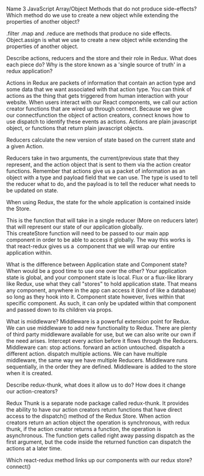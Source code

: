 Name 3 JavaScript Array/Object Methods that do not produce side-effects? Which method do we use to create a new object while extending the properties of another object?

.filter .map and .reduce are methods that produce no side effects.
Object.assign is what we use to create a new object while extending the properties of another object.

Describe actions, reducers and the store and their role in Redux. What does each piece do? Why is the store known as a 'single source of truth' in a redux application?

Actions in Redux are packets of information that contain an action type and some data that we want associated with that action type. You can think of actions as the thing that gets triggered from human interaction with your website. When users interact with our React components, we call our action creator functions that are wired up through connect. Because we give our connectfunction the object of action creators, connect knows how to use dispatch to identify these events as actions.
Actions are plain javascript object, or functions that return plain javascript objects. 



Reducers calculate the new version of state based on the current state and a given Action. 

Reducers take in two arguments, the current/previous state that they represent, and the action object that is sent to them via the action creator functions. Remember that actions give us a packet of information as an object with a type and payload field that we can use. The type is used to tell the reducer what to do, and the payload is to tell the reducer what needs to be updated on state.

When using Redux, the state for the whole application is contained inside the Store.

This is the function that will take in a single reducer (More on reducers later) that will represent our state of our application globally. This createStore function will need to be passed to our main app component in order to be able to access it globally. The way this works is that react-redux gives us a <Provider></Provider> component that we will wrap our entire application within. 




What is the difference between Application state and Component state? When would be a good time to use one over the other?
Your application state is global, and your component state is local. Flux or a flux-like library like Redux, use what they call "stores" to hold application state. That means any component, anywhere in the app can access it (kind of like a database) so long as they hook into it.
Component state however, lives within that specific component. As such, it can only be updated within that component and passed down to its children via props.



What is middleware?
Middleware is a powerful extension point for Redux. We can use middleware to add new functionality to Redux.
There are plenty of third party middleware available for use, but we can also write our own if the need arises.
Intercept every action before it flows through the Reducers.
Middleware can:
stop actions.
forward an action untouched.
dispatch a different action.
dispatch multiple actions.
We can have multiple middleware, the same way we have multiple Reducers.
Middleware runs sequentially, in the order they are defined.
Middleware is added to the store when it is created.

Describe redux-thunk, what does it allow us to do? How does it change our action-creators?

Redux Thunk is a separate node package called redux-thunk. It provides the ability to have our action creators return functions that have direct access to the dispatch() method of the Redux Store.
When action creators return an action object the operation is synchronous, with redux thunk, if the action creator returns a function, the operation is asynchronous. The function gets called right away passing dispatch as the first argument, but the code inside the returned function can dispatch the actions at a later time.


Which react-redux method links up our components with our redux store?
connect()

